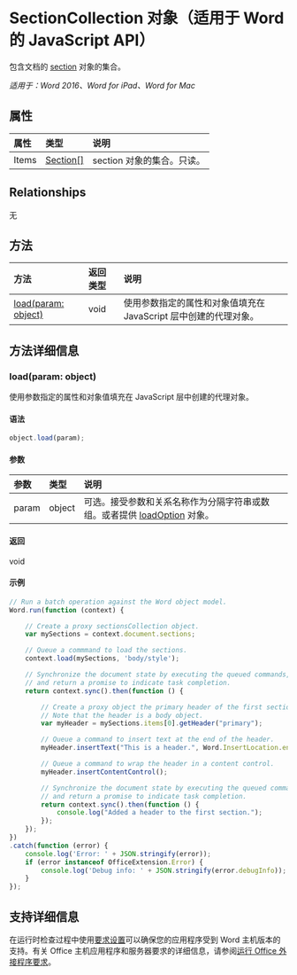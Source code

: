 ﻿# SectionCollection 对象（适用于 Word 的 JavaScript API）

包含文档的 [section](section.md) 对象的集合。

_适用于：Word 2016、Word for iPad、Word for Mac_

## 属性
| 属性     | 类型   |说明
|:---------------|:--------|:----------|
|Items|[Section[]](section.md)|section 对象的集合。只读。|

## Relationships
无


## 方法

| 方法           | 返回类型    |说明|
|:---------------|:--------|:----------|
|[load(param: object)](#loadparam-object)|void|使用参数指定的属性和对象值填充在 JavaScript 层中创建的代理对象。|

## 方法详细信息

### load(param: object)
使用参数指定的属性和对象值填充在 JavaScript 层中创建的代理对象。

#### 语法
```js
object.load(param);
```

#### 参数
| 参数    | 类型   |说明|
|:---------------|:--------|:----------|
|param|object|可选。接受参数和关系名称作为分隔字符串或数组。或者提供 [loadOption](loadoption.md) 对象。|

#### 返回
void

#### 示例
```js
// Run a batch operation against the Word object model.
Word.run(function (context) {

    // Create a proxy sectionsCollection object.
    var mySections = context.document.sections;

    // Queue a commmand to load the sections.
    context.load(mySections, 'body/style');

    // Synchronize the document state by executing the queued commands,
    // and return a promise to indicate task completion.
    return context.sync().then(function () {

        // Create a proxy object the primary header of the first section.
        // Note that the header is a body object.
        var myHeader = mySections.items[0].getHeader("primary");

        // Queue a command to insert text at the end of the header.
        myHeader.insertText("This is a header.", Word.InsertLocation.end);

        // Queue a command to wrap the header in a content control.
        myHeader.insertContentControl();

        // Synchronize the document state by executing the queued commands,
        // and return a promise to indicate task completion.
        return context.sync().then(function () {
            console.log("Added a header to the first section.");
        });
    });
})
.catch(function (error) {
    console.log('Error: ' + JSON.stringify(error));
    if (error instanceof OfficeExtension.Error) {
        console.log('Debug info: ' + JSON.stringify(error.debugInfo));
    }
});

```

## 支持详细信息
在运行时检查过程中使用[要求设置](../office-add-in-requirement-sets.md)可以确保您的应用程序受到 Word 主机版本的支持。有关 Office 主机应用程序和服务器要求的详细信息，请参阅[运行 Office 外接程序要求](../../docs/overview/requirements-for-running-office-add-ins.md)。